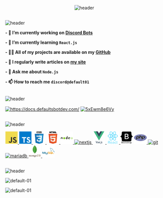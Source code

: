 <p align="center"> 
<img src="https://imgur.com/fEVf4Ww.png" alt="header"/>
</p>

<p align="left"> 
<br>
<img src="https://imgur.com/Z7ygiBb.png" alt="header" width="300px"/>
</p>

**- 🔭 I’m currently working on [Discord Bots](https://discord.gg/5xEwm8e6Vy)**

**- 🌱 I’m currently learning `React.js`**

**- 👨‍💻 All of my projects are available on my [GitHub](https://github.com/Default-01?tab=repositories)**

**- 📝 I regularly write articles on [my site](https://docs.defaultsbotdev.com/blog)**

**- 💬 Ask me about `Node.js`**

**- 📫 How to reach me `discord@default01`**

<p align="left"> 
<br>
<img src="https://imgur.com/Vn1T4JR.png" alt="header" width="200px"/>
</p>

<p align="left">
<a href="https://docs.defaultsbotdev.com/" target="onedark"><img align="center" src="https://imgur.com/tPqN9b9.png" alt="https://docs.defaultsbotdev.com/" height="30" width="30" /></a>
<a href="https://discord.gg/5xEwm8e6Vy" target="blank"><img align="center" src="https://raw.githubusercontent.com/rahuldkjain/github-profile-readme-generator/master/src/images/icons/Social/discord.svg" alt="5xEwm8e6Vy" height="30" width="40" /></a>

<p align="left"> 
<br>
<img src="https://imgur.com/FOrAHMY.png" alt="header" width="380px"/>
</p>

</p>
<p align="left">
<a href="https://developer.mozilla.org/en-US/docs/Web/JavaScript" target="_blank" rel="noreferrer"> <img src="https://raw.githubusercontent.com/devicons/devicon/master/icons/javascript/javascript-original.svg" alt="javascript" width="40" height="40"/> </a>
<a href="https://www.typescriptlang.org/" target="_blank" rel="noreferrer"> <img src="https://raw.githubusercontent.com/devicons/devicon/master/icons/typescript/typescript-original.svg" alt="typescript" width="40" height="40"/> </a>
<a href="https://www.w3schools.com/css/" target="_blank" rel="noreferrer"> <img src="https://raw.githubusercontent.com/devicons/devicon/master/icons/css3/css3-original-wordmark.svg" alt="css3" width="40" height="40"/> </a>
<a href="https://www.w3.org/html/" target="_blank" rel="noreferrer"> <img src="https://raw.githubusercontent.com/devicons/devicon/master/icons/html5/html5-original-wordmark.svg" alt="html5" width="40" height="40"/> </a>
<a href="https://nodejs.org" target="_blank" rel="noreferrer"> <img src="https://raw.githubusercontent.com/devicons/devicon/master/icons/nodejs/nodejs-original-wordmark.svg" alt="nodejs" width="40" height="40"/> </a>
<a href="https://nextjs.org/" target="_blank" rel="noreferrer"> <img src="https://cdn.worldvectorlogo.com/logos/nextjs-2.svg" alt="nextjs" width="40" height="40"/> </a>
<a href="https://vuejs.org/" target="_blank" rel="noreferrer"> <img src="https://raw.githubusercontent.com/devicons/devicon/master/icons/vuejs/vuejs-original-wordmark.svg" alt="vuejs" width="40" height="40"/> </a>
<a href="https://reactjs.org/" target="_blank" rel="noreferrer"> <img src="https://raw.githubusercontent.com/devicons/devicon/master/icons/react/react-original-wordmark.svg" alt="react" width="40" height="40"/> </a>
<a href="https://getbootstrap.com" target="_blank" rel="noreferrer"> 
<img src="https://raw.githubusercontent.com/devicons/devicon/master/icons/bootstrap/bootstrap-plain-wordmark.svg" alt="bootstrap" width="40" height="40"/></a>
<a href="https://www.php.net" target="_blank" rel="noreferrer"> <img src="https://raw.githubusercontent.com/devicons/devicon/master/icons/php/php-original.svg" alt="php" width="40" height="40"/> </a>
<a href="https://git-scm.com/" target="_blank" rel="noreferrer"> <img src="https://www.vectorlogo.zone/logos/git-scm/git-scm-icon.svg" alt="git" width="40" height="40"/> </a>
<a href="https://mariadb.org/" target="_blank" rel="noreferrer"> <img src="https://www.vectorlogo.zone/logos/mariadb/mariadb-icon.svg" alt="mariadb" width="40" height="40"/> </a>
<a href="https://www.mongodb.com/" target="_blank" rel="noreferrer"> <img src="https://raw.githubusercontent.com/devicons/devicon/master/icons/mongodb/mongodb-original-wordmark.svg" alt="mongodb" width="40" height="40"/> </a>
<a href="https://www.mysql.com/" target="_blank" rel="noreferrer"> <img src="https://raw.githubusercontent.com/devicons/devicon/master/icons/mysql/mysql-original-wordmark.svg" alt="mysql" width="40" height="40"/> </a></p>

<p align="left"> 
<br>
<img src="https://imgur.com/eXGThmC.png" alt="header" width="240px"/>
</p>

<p><img  src="https://github-readme-stats.vercel.app/api?username=default-01&show_icons=true&theme=onedark&locale=en" alt="default-01" /></p>

<p><img  src="https://github-readme-streak-stats.herokuapp.com/?user=default-01&theme=onedark" alt="default-01" /></p>
